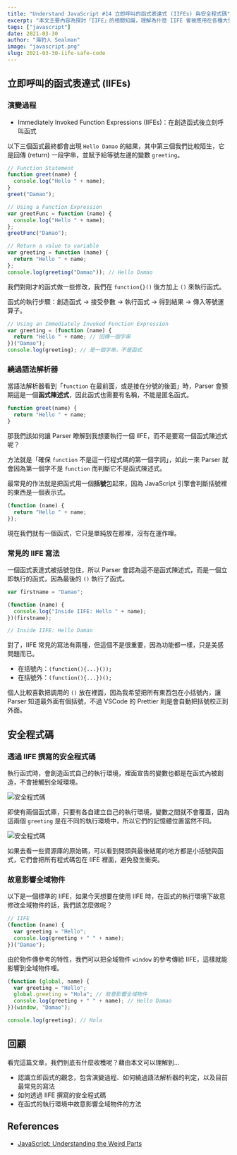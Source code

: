 ```yaml
---
title: "Understand JavaScript #14 立即呼叫的函式表達式 (IIFEs) 與安全程式碼"
excerpt: "本文主要內容為探討「IIFE」的相關知識，理解為什麼 IIFE 會被應用在各種大型框架或資源庫裡面，並且能幫助撰寫安全的程式碼。"
tags: ["javascript"]
date: 2021-03-30
author: "海豹人 Sealman"
image: "javascript.png"
slug: 2021-03-30-iife-safe-code
---
```


## 立即呼叫的函式表達式 (IIFEs)

### 演變過程

- Immediately Invoked Function Expressions (IIFEs)：在創造函式後立刻呼叫函式

以下三個函式最終都會出現 `Hello Damao` 的結果，其中第三個我們比較陌生，它是回傳 (return) 一段字串，並賦予給等號左邊的變數 `greeting`。

```javascript
// Function Statement
function greet(name) {
  console.log("Hello " + name);
}
greet("Damao");

// Using a Function Expression
var greetFunc = function (name) {
  console.log("Hello " + name);
};
greetFunc("Damao");

// Return a value to variable
var greeting = function (name) {
  return "Hello " + name;
};
console.log(greeting("Damao")); // Hello Damao
```

我們對剛才的函式做一些修改，我們在 `function{}()` 後方加上 `()` 來執行函式。

函式的執行步驟：創造函式 → 接受參數 → 執行函式 → 得到結果 → 傳入等號運算子。

```javascript
// Using an Immediately Invoked Function Expression
var greeting = (function (name) {
  return "Hello " + name; // 回傳一個字串
})("Damao");
console.log(greeting); // 是一個字串，不是函式
```

### 繞過語法解析器

當語法解析器看到「`function` 在最前面，或是接在分號的後面」時，Parser 會預期這是一個**函式陳述式**，因此函式也需要有名稱，不能是匿名函式。

```javascript
function greet(name) {
  return "Hello " + name;
}
```

那我們該如何讓 Parser 瞭解到我想要執行一個 IIFE，而不是要寫一個函式陳述式呢？

方法就是「確保 `function` 不是這一行程式碼的第一個字詞」，如此一來 Parser 就會因為第一個字不是 `function` 而判斷它不是函式陳述式。

最常見的作法就是把函式用一個**括號**包起來，因為 JavaScript 引擎會判斷括號裡的東西是一個表示式。

```javascript
(function (name) {
  return "Hello " + name;
});
```

現在我們就有一個函式，它只是單純放在那裡，沒有在運作哩。

### 常見的 IIFE 寫法

一個函式表達式被括號包住，所以 Parser 會認為這不是函式陳述式，而是一個立即執行的函式，因為最後的 `()` 執行了函式。

```javascript
var firstname = "Damao";

(function (name) {
  console.log("Inside IIFE: Hello " + name);
})(firstname);

// Inside IIFE: Hello Damao
```

對了，IIFE 常見的寫法有兩種，但這個不是很重要，因為功能都一樣，只是美感問題而已。

- 在括號內：`(function(){...}());`
- 在括號外：`(function(){...})();`

個人比較喜歡把調用的 `()` 放在裡面，因為我希望把所有東西包在小括號內，讓 Parser 知道最外面有個括號，不過 VSCode 的 Prettier 則是會自動把括號校正到外面。

## 安全程式碼

### 透過 IIFE 撰寫的安全程式碼

執行函式時，會創造函式自己的執行環境，裡面宣告的變數也都是在函式內被創造，不會接觸到全域環境。

![安全程式碼](https://i.imgur.com/iFXjP96.png)

即使有兩個函式庫，只要有各自建立自己的執行環境，變數之間就不會覆蓋，因為這兩個 `greeting` 是在不同的執行環境中，所以它們的記憶體位置當然不同。

![安全程式碼](https://i.imgur.com/5R1izB6.png)

如果去看一些資源庫的原始碼，可以看到開頭與最後結尾的地方都是小括號與函式，它們會把所有程式碼包在 IIFE 裡面，避免發生衝突。

### 故意影響全域物件

以下是一個標準的 IIFE，如果今天想要在使用 IIFE 時，在函式的執行環境下故意修改全域物件的話，我們該怎麼做呢？

```javascript
// IIFE
(function (name) {
  var greeting = "Hello";
  console.log(greeting + " " + name);
})("Damao");
```

由於物件傳參考的特性，我們可以把全域物件 `window` 的參考傳給 IIFE，這樣就能影響到全域物件哩。

```javascript
(function (global, name) {
  var greeting = "Hello";
  global.greeting = "Hola"; // 故意影響全域物件
  console.log(greeting + " " + name); // Hello Damao
})(window, "Damao");

console.log(greeting); // Hola
```

## 回顧

看完這篇文章，我們到底有什麼收穫呢？藉由本文可以理解到…

- 認識立即函式的觀念，包含演變過程、如何繞過語法解析器的判定，以及目前最常見的寫法
- 如何透過 IIFE 撰寫的安全程式碼
- 在函式的執行環境中故意影響全域物件的方法

## References

- [JavaScript: Understanding the Weird Parts](https://www.udemy.com/course/understand-javascript/)
